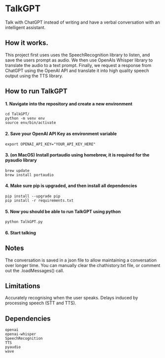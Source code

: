 # TalkGPT
Talk with ChatGPT instead of writing and have a verbal conversation with an intelligent assistant.

## How it works.

This project first uses uses the SpeechRecognition library to listen, and save the users prompt as audio. We then use OpenAIs Whisper library to translate the audio to a text prompt. Finally, we request a response from ChatGPT using the OpenAI API and translate it into high quality speech output using the TTS library.

## How to run TalkGPT
#### 1. Navigate into the repository and create a new environment
```
cd TalkGPT/
python -m venv env
source env/bin/activate
```

#### 2. Save your OpenAI API Key as environment variable
```
export OPENAI_API_KEY="YOUR_API_KEY_HERE"
```

#### 3. (on MacOS) Install portaudio using homebrew, it is required for the pyaudio library
```
brew update
brew install portaudio
```

#### 4. Make sure pip is upgraded, and then install all dependencies
```
pip install --upgrade pip
pip install -r requirements.txt
```

#### 5. Now you should be able to run TalkGPT using python
```
python TalkGPT.py
```

#### 6. Start talking

## Notes

The conversation is saved in a json file to allow maintaining a conversation over longer time.
You can manually clear the chathistory.txt file, or comment out the .loadMessages() call.

## Limitations
Accurately recognising when the user speaks.
Delays induced by processing speech (STT and TTS).

## Dependencies
```
openai
openai-whisper
SpeechRecognition
TTS
pyaudio
wave
```
